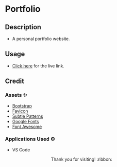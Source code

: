 # Portfolio

## Description

- A personal portfolio website.

## Usage

- [Click here](https://hbarry89.github.io/) for the live link.

## Credit

### Assets :sparkles:
- [Bootstrap](https://getbootstrap.com/)
- [Favicon](https://favicon.io/)
- [Subtle Patterns](https://www.toptal.com/designers/subtlepatterns/)
- [Google Fonts](https://fonts.google.com/)
- [Font Awesome](https://fontawesome.com/)

### Applications Used :gear:
- VS Code

<p align="center">Thank you for visiting! :ribbon:</p>